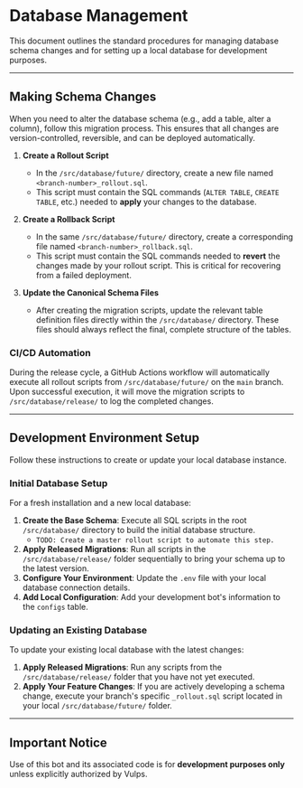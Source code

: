 # Database Management

This document outlines the standard procedures for managing database schema changes and for setting up a local database for development purposes.

---

## Making Schema Changes

When you need to alter the database schema (e.g., add a table, alter a column), follow this migration process. This ensures that all changes are version-controlled, reversible, and can be deployed automatically.

1.  **Create a Rollout Script**
    -   In the `/src/database/future/` directory, create a new file named `<branch-number>_rollout.sql`.
    -   This script must contain the SQL commands (`ALTER TABLE`, `CREATE TABLE`, etc.) needed to **apply** your changes to the database.

2.  **Create a Rollback Script**
    -   In the same `/src/database/future/` directory, create a corresponding file named `<branch-number>_rollback.sql`.
    -   This script must contain the SQL commands needed to **revert** the changes made by your rollout script. This is critical for recovering from a failed deployment.

3.  **Update the Canonical Schema Files**
    -   After creating the migration scripts, update the relevant table definition files directly within the `/src/database/` directory. These files should always reflect the final, complete structure of the tables.

### CI/CD Automation

During the release cycle, a GitHub Actions workflow will automatically execute all rollout scripts from `/src/database/future/` on the `main` branch. Upon successful execution, it will move the migration scripts to `/src/database/release/` to log the completed changes.

---

## Development Environment Setup

Follow these instructions to create or update your local database instance.

### Initial Database Setup

For a fresh installation and a new local database:

1.  **Create the Base Schema**: Execute all SQL scripts in the root `/src/database/` directory to build the initial database structure.
    -   `TODO: Create a master rollout script to automate this step.`
2.  **Apply Released Migrations**: Run all scripts in the `/src/database/release/` folder sequentially to bring your schema up to the latest version.
3.  **Configure Your Environment**: Update the `.env` file with your local database connection details.
4.  **Add Local Configuration**: Add your development bot's information to the `configs` table.

### Updating an Existing Database

To update your existing local database with the latest changes:

1.  **Apply Released Migrations**: Run any scripts from the `/src/database/release/` folder that you have not yet executed.
2.  **Apply Your Feature Changes**: If you are actively developing a schema change, execute your branch's specific `_rollout.sql` script located in your local `/src/database/future/` folder.

---

## Important Notice

Use of this bot and its associated code is for **development purposes only** unless explicitly authorized by Vulps.